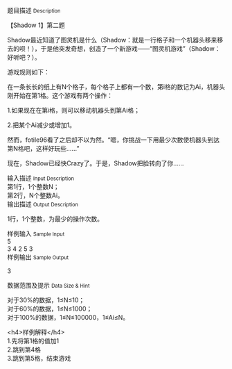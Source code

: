 <div class="panel panel-default">
<div class="area-title">
<span>
题目描述
<small>Description</small>
</span></div>
<div class="panel-body">

<p>【Shadow 1】第二题</p>
<p>Shadow最近知道了图灵机是什么（Shadow：就是一行格子和一个机器头移来移去的呗！），于是他突发奇想，创造了一个新游戏——“图灵机游戏”（Shadow：好听吧？）。</p>
<p>游戏规则如下：</p>
<p>在一条长长的纸上有N个格子，每个格子上都有一个数，第i格的数记为Ai，机器头刚开始在第1格。这个游戏有两个操作：</p>
<p>1.如果现在在第i格，则可以移动机器头到第Ai格；</p>
<p>2.把某个Ai减少或增加1。</p>
<p>然而，fotile96看了之后却不以为然。“嗯，你挑战一下用最少次数使机器头到达第N格吧，这样好玩些……”</p>
<p>现在，Shadow已经快Crazy了。于是，Shadow把脸转向了你……</p>

</div>
</div>

<div class="panel panel-default">
<div class="area-title">
<span>
输入描述
<small>Input Description</small>
</span></div>
<div class="panel-body">
<div>第1行，1个整数N；</div>
<div>第2行，N个整数Ai。</div>

</div>
</div>
<div  class="panel panel-default">
<div class="area-title">
<span>
输出描述
<small>Output Description</small>
</span></div>
<div class="panel-body">

<p><span>1行，1个整数，为最少的操作次数。</span></p>

</div>
</div>


<div class="panel panel-default">
<div class="area-title">
<span>
样例输入
<small>Sample Input</small>
</span></div>
<div class="panel-body">
<div>5</div>
<div>3 4 2 5 3</div>

</div>
</div>

<div class="panel panel-default">
<div class="area-title">
<span>
样例输出
<small>Sample Output</small>
</span></div>
<div class="panel-body">
<p><span>3</span></p>

</div>
</div>

<div class="panel panel-default">
<div class="area-title">
<span>
数据范围及提示
<small>Data Size & Hint</small>
</span></div>
<div class="panel-body">
<p><span>对于30%的数据，1≤N≤10；</span><br><span>对于60%的数据，1≤N≤1000；</span><br><span>对于100%的数据，1≤N≤100000，1≤Ai≤N。</span></p>
&lt;h4&gt;样例解释&lt;/h4&gt;
<div>1.先将第1格的值加1</div>
<div>2.跳到第4格</div>
<div>3.跳到第5格，结束游戏</div>
<p><span><br></span></p>
</div>
</div>